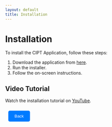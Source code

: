 ```yaml
---
layout: default
title: Installation
---
```




# Installation

To install the CIPT Application, follow these steps:

1. Download the application from [here](path/to/download).
2. Run the installer.
3. Follow the on-screen instructions.

## Video Tutorial
Watch the installation tutorial on [YouTube](https://www.youtube.com/watch?v=your-video-id).

<a href="javascript:history.back()"><button style="margin: 10px; padding: 10px 20px; background-color: #007bff; color: #fff; border: none; border-radius: 5px;">Back</button></a>
